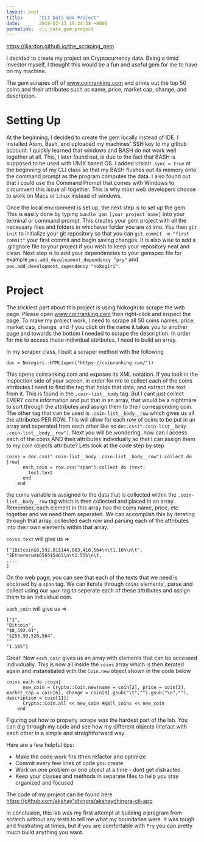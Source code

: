 ```yaml
---
layout: post
title:      "CLI Data Gem Project"
date:       2018-02-13 19:24:38 +0000
permalink:  cli_data_gem_project
---
```


 https://jljardon.github.io/the_scraping_gem

I decided to create my project on Cryptocurrency data. Being a timid investor myself, I thought this would be a fun and useful gem for me to have on my machine.

The gem scrapes off of www.coinranking.com and prints out the top 50 coins and their attributes such as name, price, market cap, change, and description. 

# Setting Up 

At the beginning, I decided to create the gem locally instead of IDE. I installed Atom, Bash, and uploaded my machines' SSH key to my github account. I quickly learned that windows and BASH do not work well together at all. This, I later found out, is due to the fact that BASH is supposed to be used with UNIX based OS. I added `STDOUT.sync = true` at the beginning of my CLI class so that my BASH flushes out its memory onto the command prompt as the program computes the data. I also found out that I could use the Command Prompt that comes with Windows to circumvent this issue all together. This is why most web developers choose to work on Macs or Linux instead of windows. 

Once the local environment is set up, the next step is to set up the gem. This is easily done by typing `bundle gem [your project name]` into your terminal or command prompt. This creates your gem project with all the necessary files and folders in whichever folder you are `cd` into. You then `git init` to initialize your git repository so that you can `git commit -m "first commit"` your first commit and begin saving changes. It is also wise to add a .gitignore file to your project if you wish to keep your repository neat and clean. Next step is to add your dependencies to your gemspec file for example `pec.add_development_dependency "pry"` and `pec.add_development_dependency "nokogiri"`. 

# Project 

The trickiest part about this project is using Nokogiri to scrape the web page. Please open www.coinranking.com then right-click and inspect the page. To make my project work, I need to scrape all 50 coins names, price, market cap, change, and if you click on the name it takes you to another page and towards the bottom I needed to scrape the description. In order for me to access these individual attributes, I need to build an array. 

In my scraper class, I built a scraper method with the following 

```
doc = Nokogiri::HTML(open("https://coinranking.com/"))
```

This opens coinranking.com and  exposes its XML notation.  If you look in the inspection side of your screen, in order for me to collect each of the coins attributes I need to find the tag that holds that data, and extract the text from it. This is found in the `.coin-list__body` tag. But I cant just collect EVERY coins information and put that in an array, that would be a nightmare to sort through the attributes and assign them to their corresponding coin. The other tag that can be used is `.coin-list__body__row` which gives us all the attributes PER ROW. This will allow for each row of coins to be put in an array and seperated from each other like so `doc.css(".coin-list__body .coin-list__body__row")`. Next you will be wondering, how can I access each of the coins AND their attributes individually so that I can assign them to my coin objects attribute? Lets look at the code step by step

```
coins = doc.css(".coin-list__body .coin-list__body__row").collect do |row|
      each_coin = row.css("span").collect do |text|
        text.text
      end
	end
```

the coins variable is assigned to the data that is collected within the `.coin-list__body__row` tag which is then collected and placed in an array. Remember, each element in this array has the coins name, price, etc together and we need them seperated. We can accomplish this by iterating through that array, collected each row and parsing each of the attributes into their own elements within that array. 

`coins.text` will give us => 

```
["1Bitcoin$8,592.01$144,883,410,564\n\t1.16%\n\t", 
"2Ethererum$6565$5465\n\t1.55%\n\t,
....
]
```

On the web page, you can see that each of the texts that we need is enclosed by a `span` tag. We can iterate through `coins` elements', parse and collect using our `span` tag to seperate each of these attributes and assign them to an individual coin. 

`each_coin` will give us => 
```
["1",
"Bitcoin",
"$8,592.01",
"$255,99,520,564",
""
"1.16%"]
```

Great! Now `each_coin` gives us an array with elements that can be accessed individually. This is now all inside the `coins` array which is then iterated again and instanstiated with the `Coin.new` object shown in the code below 

```
coins.each do |coin|
      new_coin = Crypto::Coin.new(name = coin[2], price = coin[3], market_cap = coin[6], change = coin[9].gsub("\t","").gsub("\n",""), description = coin[11])
      Crypto::Coin.all << new_coin #@all_coins << new_coin
    end
```

Figuring out how to properly scrape was the hardest part of the lab. You can dig through my code and see how my different objects interact with each other in a simple and straightforward way. 

Here are a few helpful tips:

* Make the code work firs tthen refactor and optimize
* Commit every few lines of code you create
* Work on one problem or one object at a time - dont get distracted
* Keep your classes and methods in separate files to help you stay organized and focused

The code of my project can be found here
https://github.com/akshay1dhingra/akshaydhingra-cli-app

In conclusion, this lab was my first attempt at building a program from scratch without any tests to tell me what my boundaries were. It was tough and frustrating at times, but if you are comfortable with `Pry` you can pretty much build anything you want. 

